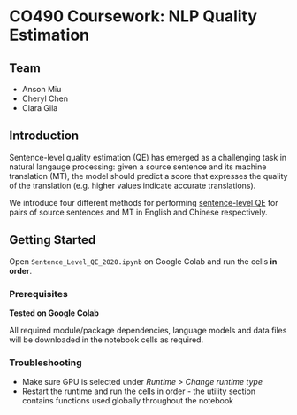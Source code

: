 # CO490 Coursework: NLP Quality Estimation

## Team
* Anson Miu
* Cheryl Chen
* Clara Gila

## Introduction
Sentence-level quality estimation (QE) has emerged as a challenging task in natural langauge processing: 
given a source sentence and its machine translation (MT), the model should predict a score that expresses 
the quality of the translation (e.g. higher values indicate accurate translations).

We introduce four different methods for performing [sentence-level QE](https://competitions.codalab.org/competitions/22831) for pairs of source sentences and MT in 
English and Chinese respectively.

## Getting Started
Open `Sentence_Level_QE_2020.ipynb` on Google Colab and run the cells __in order__.

### Prerequisites
__Tested on Google Colab__

All required module/package dependencies, language models 
and data files will be downloaded in the notebook cells as required.

### Troubleshooting
* Make sure GPU is selected under _Runtime > Change runtime type_
* Restart the runtime and run the cells in order - the utility section contains functions used globally throughout the notebook
